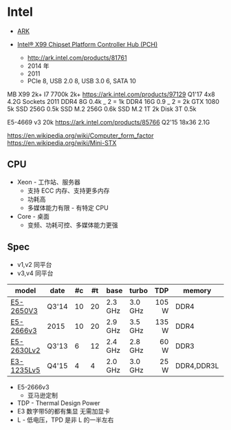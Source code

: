 # Intel

- [ARK](http://ark.intel.com/)

- [Intel® X99 Chipset Platform Controller Hub (PCH)](https://en.wikipedia.org/wiki/Intel_X99)
  - http://ark.intel.com/products/81761
  - 2014 年
  - 2011
  - PCIe 8, USB 2.0 8, USB 3.0 6, SATA 10

MB X99 2k+
I7 7700k 2k+
https://ark.intel.com/products/97129
Q1'17
4x8
4.2G
Sockets 2011
DDR4 8G 0.4k _ 2 = 1k
DDR4 16G 0.9 _ 2 = 2k
GTX 1080 5k
SSD 256G 0.5k
SSD M.2 256G 0.6k
SSD M.2 1T 2k
Disk 3T 0.5k

E5-4669 v3 20k
https://ark.intel.com/products/85766
Q2'15
18x36
2.1G

https://en.wikipedia.org/wiki/Computer_form_factor
https://en.wikipedia.org/wiki/Mini-STX

## CPU

- Xeon - 工作站、服务器
  - 支持 ECC 内存、支持更多内存
  - 功耗高
  - 多媒体能力有限 - 有特定 CPU
- Core - 桌面
  - 变频、功耗可控、多媒体能力更强

## Spec

- v1,v2 同平台
- v3,v4 同平台

| model        | date  | #c  | #t  | base    | turbo   |   TDP | memory     | socket    |
| ------------ | ----- | --- | --- | ------- | ------- | ----: | ---------- | --------- |
| [E5-2650V3]  | Q3'14 | 10  | 20  | 2.3 GHz | 3.0 GHz | 105 W | DDR4       |
| [E5-2666v3]  | 2015  | 10  | 20  | 2.9 GHz | 3.5 GHz | 135 W | DDR4       |
| [E5-2630Lv2] | Q3'13 | 6   | 12  | 2.4 GHz | 2.8 GHz |  60 W | DDR3       |
| [E3-1235Lv5] | Q4'15 | 4   | 4   | 2.0 GHz | 3.0 GHz |  25 W | DDR4,DDR3L | FCLGA1151 |

[e5-2650v3]: https://ark.intel.com/products/81705
[e5-2666v3]: https://www.cpu-upgrade.com/CPUs/Intel/Xeon/E5-2666_v3.html
[e5-2630lv2]: https://ark.intel.com/products/75791
[e3-1235lv5]: https://ark.intel.com/products/88170

- E5-2666v3
  - 亚马逊定制
- TDP - Thermal Design Power
- E3 数字带5的都有集显 无需加显卡
- L - 低电压，TPD 是非 L 的一半左右
